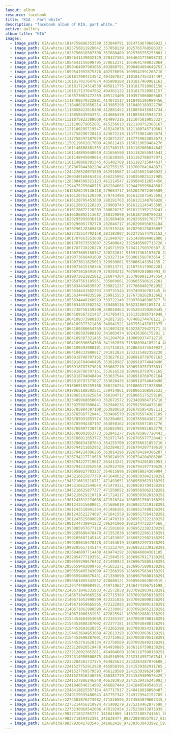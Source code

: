 ```yaml
---
layout: album
resource: facebook
title: "KIA - Part white"
description: "facebook album of KIA, part white."
active: gallery
album-title: "KIA"
images:
  - image_path: KIA/white/1014759886353588_353040791_1014759879686922_6833976360227152624_n.jpg
  - image_path: KIA/white/1025756011920642_357058139_1025765768586333_4576735463749129638_n.jpg
  - image_path: KIA/white/1025756018587308_357080489_1025765755253001_8804791216396051104_n.jpg
  - image_path: KIA/white/1054641139032129_370437304_1054641775698732_859821405830246243_n.jpg
  - image_path: KIA/white/1054641145698795_370612371_1054641789032064_7118298421733303186_n.jpg
  - image_path: KIA/white/1098464907983085_402880791_1098464894649753_8963273150166185475_n.jpg
  - image_path: KIA/white/1099541997875376_402570696_1099541991208710_7801452417320214714_n.jpg
  - image_path: KIA/white/1101817004314542_404367827_1101817454314497_4153652186104110110_n.jpg
  - image_path: KIA/white/1101817017647874_405808188_1101817460981163_1822084340162574042_n.jpg
  - image_path: KIA/white/1101817124314530_405811775_1101817510981158_4592780744724102648_n.jpg
  - image_path: KIA/white/1101817137647862_404361132_1101817520981157_1433154314949504855_n.jpg
  - image_path: KIA/white/1103573067472269_405123400_1103573060805603_5242483215677518487_n.jpg
  - image_path: KIA/white/1118400279322881_414072117_1118401195989456_7932814221642211796_n.jpg
  - image_path: KIA/white/1118400282656214_413985298_1118401189322790_3503869080652657648_n.jpg
  - image_path: KIA/white/1118858422610400_412881452_1118858415943734_4112750139440019998_n.jpg
  - image_path: KIA/white/1118858445943731_414666430_1118858435943732_2906337823171111765_n.jpg
  - image_path: KIA/white/1121075822388660_414997216_1121075819055327_2102723690783272269_n.jpg
  - image_path: KIA/white/1121100279052881_415256013_1121100752386167_7713190456509308111_n.jpg
  - image_path: KIA/white/1121100285719547_415242078_1121100745719501_5142771844211122942_n.jpg
  - image_path: KIA/white/1137758290720413_423672118_1137759014053674_9064906025714372181_n.jpg
  - image_path: KIA/white/1137758297387079_423671257_1137759024053673_6543145383282700161_n.jpg
  - image_path: KIA/white/1150119662817609_428611416_1150119659484276_2324672858493247241_n.jpg
  - image_path: KIA/white/1161148888381353_431748115_1161182665044642_1928974134302766317_n.jpg
  - image_path: KIA/white/1161148895048019_431656590_1161182655044643_2948578897228383575_n.jpg
  - image_path: KIA/white/1161148945048014_431620305_1161182708377971_3069800554047163929_n.jpg
  - image_path: KIA/white/1161148968381345_431402769_1161182715044637_4179562232149702544_n.jpg
  - image_path: KIA/white/1167807044382204_432755135_1167807041048871_3826968977675634405_n.jpg
  - image_path: KIA/white/1244226520073589_452910567_1244226523406922_8250317066238978848_n.jpg
  - image_path: KIA/white/1260348168461424_456225992_1260350025127905_1355357831173589243_n.jpg
  - image_path: KIA/white/1285084509321123_461214547_1285084512654456_2201211355845736480_n.jpg
  - image_path: KIA/white/1294475255048715_462284062_1294476595048581_2304278474707989517_n.jpg
  - image_path: KIA/white/1612626249136418_279684717_1612627872469589_7042806872871534905_n.jpg
  - image_path: KIA/white/1616120762120300_279743498_1616121075453602_6204994442077326942_n.jpg
  - image_path: KIA/white/1616120795453630_280191763_1616121148786928_4132119538916970392_n.jpg
  - image_path: KIA/white/1616120832120293_279969743_1616121245453585_8616671368503985147_n.jpg
  - image_path: KIA/white/1616120872120289_280626237_1616121352120241_4397006068510822610_n.jpg
  - image_path: KIA/white/1616186892113687_280329090_1616187108780332_7528852169274429241_n.jpg
  - image_path: KIA/white/1620295995036110_281989408_1620295991702777_5074386345936066006_n.jpg
  - image_path: KIA/white/1620296061702770_282046717_1620296055036104_1017907604851082501_n.jpg
  - image_path: KIA/white/1620296128369430_281915246_1620296125036097_1996674992673423427_n.jpg
  - image_path: KIA/white/1622735514792158_283183007_1622735574792152_9172653931014224563_n.jpg
  - image_path: KIA/white/1801787663553608_321940787_1261489094402006_8134250228634368290_n.jpg
  - image_path: KIA/white/1801787673553607_325400642_3325405007713720_6750565968422113512_n.jpg
  - image_path: KIA/white/1801787710220270_324571599_578411750370587_8141866021749550695_n.jpg
  - image_path: KIA/white/1819073605158347_326232611_915917363157670_3252594058883685329_n.jpg
  - image_path: KIA/white/1819073608491680_329327314_568001588703654_576627882064191501_n.jpg
  - image_path: KIA/white/1819073611825013_329939861_553866143354235_2799309778420954446_n.jpg
  - image_path: KIA/white/1819073615158346_328513771_1210755179562281_3875321807735729092_n.jpg
  - image_path: KIA/white/1819073618491679_329204212_707599201065993_8531438397364465744_n.jpg
  - image_path: KIA/white/1819073621825012_326974364_1557869911347554_8207531298209549731_n.jpg
  - image_path: KIA/white/1839597563105951_335069061_2906055906192281_388438044861146888_n.jpg
  - image_path: KIA/white/1855634434835597_339821237_1777660402762952_3882406469137549644_n.jpg
  - image_path: KIA/white/1855634441502263_339731544_193749936703545_4618015597236082490_n.jpg
  - image_path: KIA/white/1855634444835596_339915553_1276738262913662_667788798067679282_n.jpg
  - image_path: KIA/white/1855634448168929_339722146_259976846380377_5019135863038789604_n.jpg
  - image_path: KIA/white/1855634451502262_339480116_568232865105174_4296287700567521344_n.jpg
  - image_path: KIA/white/1855730758159298_340018463_1635263350260445_9174844086100014116_n.jpg
  - image_path: KIA/white/1864109367321437_341705473_1351352895714040_913241597813245838_n.jpg
  - image_path: KIA/white/1864109373988103_342017185_707406274470121_2414696228074295891_n.jpg
  - image_path: KIA/white/1864109377321436_340941521_1467951437071375_4976293605916475196_n.jpg
  - image_path: KIA/white/1864109380654769_341907428_949228729427171_4875875941061465990_n.jpg
  - image_path: KIA/white/1864109383988102_341003474_102426366175291_2145365163859146235_n.jpg
  - image_path: KIA/white/1864109387321435_341204769_1100099374712719_1036478320258865382_n.jpg
  - image_path: KIA/white/1864109390654768_341162850_775380984185214_4868757029371542296_n.jpg
  - image_path: KIA/white/1864109393988101_341711035_1428645474549927_2374097382867725964_n.jpg
  - image_path: KIA/white/1864184233980617_341912824_1252115482358230_3367933652819498490_n.jpg
  - image_path: KIA/white/1896918780707162_353627612_1896918770707163_2587557159497521408_n.jpg
  - image_path: KIA/white/1896918784040495_353610987_1896918774040496_3822128342710720160_n.jpg
  - image_path: KIA/white/1896918787373828_353667210_1896918757373831_7387717914226608563_n.jpg
  - image_path: KIA/white/1896918790707161_353616538_1896918750707165_7556790301494701373_n.jpg
  - image_path: KIA/white/1896918794040494_353637544_1896918760707164_3658305032442114263_n.jpg
  - image_path: KIA/white/1896918797373827_353620435_1896918754040498_1609515797973102320_n.jpg
  - image_path: KIA/white/1918065185259188_360126254_1918065171925856_1677250810327419854_n.jpg
  - image_path: KIA/white/1918065188592521_359414861_1918065168592523_459612224902790650_n.jpg
  - image_path: KIA/white/1918065191925854_360104717_1918065175259189_3568378701431386229_n.jpg
  - image_path: KIA/white/1923489968050043_362672572_1923489964716710_5488528629112814613_n.jpg
  - image_path: KIA/white/1925925987806441_362940233_1925925984473108_7751396770506634283_n.jpg
  - image_path: KIA/white/1926785984387108_363020650_1926785954387111_2376541733896067924_n.jpg
  - image_path: KIA/white/1926785987720441_363406570_1926785974387109_8977823227494982448_n.jpg
  - image_path: KIA/white/1926785991053774_362304001_1926785964387110_5009993064835450527_n.jpg
  - image_path: KIA/white/1926785994387107_363850162_1926785971053776_1031686328383546927_n.jpg
  - image_path: KIA/white/1926785997720440_362652901_1926785951053778_5392407868074599583_n.jpg
  - image_path: KIA/white/1926786001053773_362941277_1926785967720443_3365713600720261972_n.jpg
  - image_path: KIA/white/1926786011053772_362971745_1926785977720442_6871886002024051297_n.jpg
  - image_path: KIA/white/1926786634387043_364155700_1926786631053710_6127368758414732812_n.jpg
  - image_path: KIA/white/1926794211052952_362284023_1926794207719619_6469422455427291894_n.jpg
  - image_path: KIA/white/1926794214386285_363814296_1926794194386287_691249714818769340_n.jpg
  - image_path: KIA/white/1926794217719618_363824993_1926794204386286_2391957297661844703_n.jpg
  - image_path: KIA/white/1926794227719617_363413241_1926794201052953_6420696647365560567_n.jpg
  - image_path: KIA/white/1926794231052950_362932709_1926794197719620_8538863886497640833_n.jpg
  - image_path: KIA/white/1926958027703237_364615896_1926958024369904_5570864430723124659_n.jpg
  - image_path: KIA/white/1945216615877378_471640632_18369503842138291_125492443918376178_n.jpg
  - image_path: KIA/white/1945216619210711_471493651_18369503623138291_1674825862752048334_n.jpg
  - image_path: KIA/white/1945216622544044_471479321_18369503704138291_2187216382022286372_n.jpg
  - image_path: KIA/white/1945216625877377_471550052_18369503662138291_4404651131051039053_n.jpg
  - image_path: KIA/white/1945216629210710_471724117_18369503620138291_2180748465235781863_n.jpg
  - image_path: KIA/white/1981243512274688_471516244_18369517501138291_7044305529570282516_n.jpg
  - image_path: KIA/white/1981243515608021_471606019_18369517219138291_179506981792025666_n.jpg
  - image_path: KIA/white/1981243518941354_471496365_18369517480138291_3178782884993640094_n.jpg
  - image_path: KIA/white/1981243522274687_471641559_18369517564138291_1412971363064240391_n.jpg
  - image_path: KIA/white/1981243525608020_471478310_18369517222138291_9089868816406551829_n.jpg
  - image_path: KIA/white/1981244738941232_396241000_1981244732274566_1888190663456749283_n.jpg
  - image_path: KIA/white/1993885957677110_471501868_18369522382138291_7458037151044394853_n.jpg
  - image_path: KIA/white/1999205600478479_471552038_18369522961138291_6082652226134820637_n.jpg
  - image_path: KIA/white/1999205607145145_471453807_18369522982138291_7440660861320404330_n.jpg
  - image_path: KIA/white/1999205610478478_471454019_18369522973138291_5679335247389550783_n.jpg
  - image_path: KIA/white/1999205617145144_471332704_18369523339138291_3189581171656950642_n.jpg
  - image_path: KIA/white/2026846007714438_419474292_2026846004381105_1189719545698304378_n.jpg
  - image_path: KIA/white/2032054777193561_471504575_18369670117138291_2526001421049076087_n.jpg
  - image_path: KIA/white/2050559398676432_471490923_18369675685138291_5703402748029401313_n.jpg
  - image_path: KIA/white/2050559402009765_471652171_18369675808138291_716561988626223425_n.jpg
  - image_path: KIA/white/2050559405343098_471566396_18369675634138291_5113899651656485590_n.jpg
  - image_path: KIA/white/2050559408676431_471330690_18369675688138291_1189434666780276185_n.jpg
  - image_path: KIA/white/2050561865342852_428600121_2050561862009519_4950561124283040060_n.jpg
  - image_path: KIA/white/2136474400084931_449719627_2136474396751598_1752609130130066829_n.jpg
  - image_path: KIA/white/2140671046331933_472572858_18370929034138291_5496051150479872043_n.jpg
  - image_path: KIA/white/2140671049665266_472715389_18370929058138291_597235149094756982_n.jpg
  - image_path: KIA/white/2140671052998599_472321826_18370928890138291_4783986152535005642_n.jpg
  - image_path: KIA/white/2140671059665265_472122885_18370929091138291_807373258477934352_n.jpg
  - image_path: KIA/white/2140671062998598_472338067_18370929052138291_3373855781954947030_n.jpg
  - image_path: KIA/white/2140671066331931_472625541_18370928881138291_6989760598066295376_n.jpg
  - image_path: KIA/white/2154453684953669_472355197_18370930708138291_2727178743013504295_n.jpg
  - image_path: KIA/white/2154453688287002_472377181_18370930480138291_5098254932500834874_n.jpg
  - image_path: KIA/white/2154453691620335_472365398_18370930543138291_4031007165179446331_n.jpg
  - image_path: KIA/white/2154453694953668_472613393_18370930636138291_4672800475946027717_n.jpg
  - image_path: KIA/white/2154453698287001_472715963_18370930705138291_4010371755731206668_n.jpg
  - image_path: KIA/white/2154453701620334_472750569_18370930492138291_723547385143986872_n.jpg
  - image_path: KIA/white/2232128920519478_464930885_18361167598138291_8749897972429647103_n.jpg
  - image_path: KIA/white/2232128923852811_464904009_18361167580138291_2240060609780034525_n.jpg
  - image_path: KIA/white/2232314950500875_464910596_2232314957167541_8820432400269926463_n.jpg
  - image_path: KIA/white/2233284283737275_464825623_2233284287070608_2265695423711140698_n.jpg
  - image_path: KIA/white/2241527752912928_465850396_2241539382911765_2959770655060033895_n.jpg
  - image_path: KIA/white/2241527769579593_466129588_2241539396245097_3276993808015747149_n.jpg
  - image_path: KIA/white/2241527816246255_466381779_2241539409578429_9093250811005595208_n.jpg
  - image_path: KIA/white/2241527886246248_466383950_2241539436245093_8275269589426449085_n.jpg
  - image_path: KIA/white/2241840546214982_466687449_2241840549548315_4192371831782579290_n.jpg
  - image_path: KIA/white/2248418825557154_467717917_2248418828890487_3126673734642200600_n.jpg
  - image_path: KIA/white/2249129935486043_467757342_2249129942152709_6821192679861781663_n.jpg
  - image_path: KIA/white/2274583876273982_471526595_2274583879607315_6094507505788491609_n.jpg
  - image_path: KIA/white/2275214456210924_471408279_2275214462877590_6254246202981819765_n.jpg
  - image_path: KIA/white/2275230969542606_470192954_2275230972875939_2762990584463596954_n.jpg
  - image_path: KIA/white/983771832785727_341841069_1416721085741861_3644511622974182666_n.jpg
  - image_path: KIA/white/983771859452391_341628477_893720848557827_6102973842808754402_n.jpg
  - image_path: KIA/white/983793642783546_341862428_972303630433992_5931473997833391631_n.jpg
---
```

